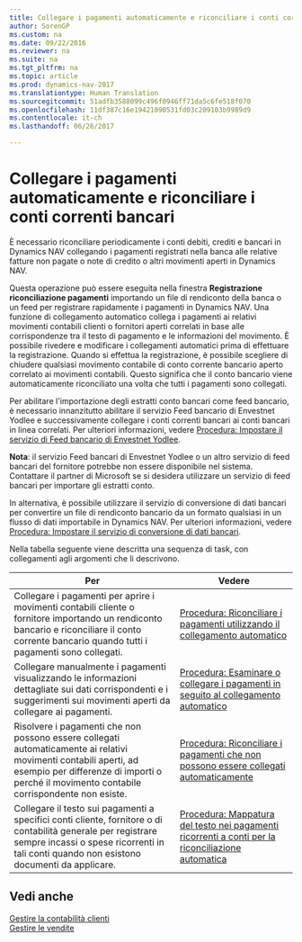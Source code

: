 ```yaml
---
title: Collegare i pagamenti automaticamente e riconciliare i conti correnti bancari
author: SorenGP
ms.custom: na
ms.date: 09/22/2016
ms.reviewer: na
ms.suite: na
ms.tgt_pltfrm: na
ms.topic: article
ms.prod: dynamics-nav-2017
ms.translationtype: Human Translation
ms.sourcegitcommit: 51adfb3588099c496f0946ff71da5c6fe518f070
ms.openlocfilehash: 11df387c16e19421090531fd03c209103b9989d9
ms.contentlocale: it-ch
ms.lasthandoff: 06/26/2017

---
```


# <a name="apply-payments-automatically-and-reconcile-bank-accounts"></a>Collegare i pagamenti automaticamente e riconciliare i conti correnti bancari
È necessario riconciliare periodicamente i conti debiti, crediti e bancari in Dynamics NAV collegando i pagamenti registrati nella banca alle relative fatture non pagate o note di credito o altri movimenti aperti in Dynamics NAV.

Questa operazione può essere eseguita nella finestra **Registrazione riconciliazione pagamenti** importando un file di rendiconto della banca o un feed per registrare rapidamente i pagamenti in Dynamics NAV. Una funzione di collegamento automatico collega i pagamenti ai relativi movimenti contabili clienti o fornitori aperti correlati in base alle corrispondenze tra il testo di pagamento e le informazioni del movimento. È possibile rivedere e modificare i collegamenti automatici prima di effettuare la registrazione. Quando si effettua la registrazione, è possibile scegliere di chiudere qualsiasi movimento contabile di conto corrente bancario aperto correlato ai movimenti contabili. Questo significa che il conto bancario viene automaticamente riconciliato una volta che tutti i pagamenti sono collegati.

Per abilitare l'importazione degli estratti conto bancari come feed bancario, è necessario innanzitutto abilitare il servizio Feed bancario di Envestnet Yodlee e successivamente collegare i conti correnti bancari ai conti bancari in linea correlati. Per ulteriori informazioni, vedere [Procedura: Impostare il servizio di Feed bancario di Envestnet Yodlee](bank-how-setup-bank-statement-service.md).

**Nota**: il servizio Feed bancari di Envestnet Yodlee o un altro servizio di feed bancari del fornitore potrebbe non essere disponibile nel sistema. Contattare il partner di Microsoft se si desidera utilizzare un servizio di feed bancari per importare gli estratti conto.

In alternativa, è possibile utilizzare il servizio di conversione di dati bancari per convertire un file di rendiconto bancario da un formato qualsiasi in un flusso di dati importabile in Dynamics NAV. Per ulteriori informazioni, vedere [Procedura: Impostare il servizio di conversione di dati bancari](bank-how-setup-bank-data-conversion-service.md).

Nella tabella seguente viene descritta una sequenza di task, con collegamenti agli argomenti che li descrivono.

|Per |Vedere |
|---|----|
|Collegare i pagamenti per aprire i movimenti contabili cliente o fornitore importando un rendiconto bancario e riconciliare il conto corrente bancario quando tutti i pagamenti sono collegati. | [Procedura: Riconciliare i pagamenti utilizzando il collegamento automatico](receivables-how-reconcile-payments-auto-application.md) |
|Collegare manualmente i pagamenti visualizzando le informazioni dettagliate sui dati corrispondenti e i suggerimenti sui movimenti aperti da collegare ai pagamenti. | [Procedura: Esaminare o collegare i pagamenti in seguito al collegamento automatico](receivables-how-review-apply-payments-auto-application.md)
|Risolvere i pagamenti che non possono essere collegati automaticamente ai relativi movimenti contabili aperti, ad esempio per differenze di importi o perché il movimento contabile corrispondente non esiste. | [Procedura: Riconciliare i pagamenti che non possono essere collegati automaticamente](receivables-how-reconcile-payments-cannot-apply-auto.md)
|Collegare il testo sui pagamenti a specifici conti cliente, fornitore o di contabilità generale per registrare sempre incassi o spese ricorrenti in tali conti quando non esistono documenti da applicare.| [Procedura: Mappatura del testo nei pagamenti ricorrenti a conti per la riconciliazione automatica](receivables-how-map-text-recurring-payments-accounts-auto-reconcilliation.md)|

## <a name="see-also"></a>Vedi anche
[Gestire la contabilità clienti](receivables-manage-receivables.md)  
[Gestire le vendite](sales-manage-sales.md)

